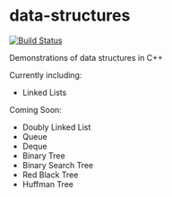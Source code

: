 data-structures
===============

[![Build Status](https://travis-ci.org/claydiffrient/data-structures.png)](https://travis-ci.org/claydiffrient/data-structures)

Demonstrations of data structures in C++

Currently including:  
  - Linked Lists  

Coming Soon:
  - Doubly Linked List
  - Queue
  - Deque
  - Binary Tree
  - Binary Search Tree
  - Red Black Tree
  - Huffman Tree
